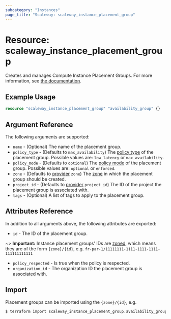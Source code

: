 ```yaml
---
subcategory: "Instances"
page_title: "Scaleway: scaleway_instance_placement_group"
---
```


# Resource: scaleway_instance_placement_group

Creates and manages Compute Instance Placement Groups. For more information, see [the documentation](https://developers.scaleway.com/en/products/instance/api/#placement-groups-d8f653).

## Example Usage

```terraform
resource "scaleway_instance_placement_group" "availability_group" {}
```

## Argument Reference

The following arguments are supported:

- `name` - (Optional) The name of the placement group.
- `policy_type` - (Defaults to `max_availability`) The [policy type](https://developers.scaleway.com/en/products/instance/api/#placement-groups-d8f653) of the placement group. Possible values are: `low_latency` or `max_availability`.
- `policy_mode` - (Defaults to `optional`) The [policy mode](https://developers.scaleway.com/en/products/instance/api/#placement-groups-d8f653) of the placement group. Possible values are: `optional` or `enforced`.
- `zone` - (Defaults to [provider](../index.md#zone) `zone`) The [zone](../guides/regions_and_zones.md#zones) in which the placement group should be created.
- `project_id` - (Defaults to [provider](../index.md#project_id) `project_id`) The ID of the project the placement group is associated with.
- `tags` - (Optional) A list of tags to apply to the placement group.

## Attributes Reference

In addition to all arguments above, the following attributes are exported:

- `id` - The ID of the placement group.

~> **Important:** Instance placement groups' IDs are [zoned](../guides/regions_and_zones.md#resource-ids), which means they are of the form `{zone}/{id}`, e.g. `fr-par-1/11111111-1111-1111-1111-111111111111`

- `policy_respected` - Is true when the policy is respected.
- `organization_id` - The organization ID the placement group is associated with.

## Import

Placement groups can be imported using the `{zone}/{id}`, e.g.

```bash
$ terraform import scaleway_instance_placement_group.availability_group fr-par-1/11111111-1111-1111-1111-111111111111
```
